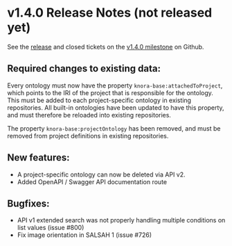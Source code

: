 v1.4.0 Release Notes (not released yet)
=======================================

See the
[release](https://github.com/dhlab-basel/Knora/releases/tag/v1.4.0) and
closed tickets on the [v1.4.0
milestone](https://github.com/dhlab-basel/Knora/milestone/8) on Github.

Required changes to existing data:
----------------------------------

Every ontology must now have the property
`knora-base:attachedToProject`, which points to the IRI of the project
that is responsible for the ontology. This must be added to each
project-specific ontology in existing repositories. All built-in
ontologies have been updated to have this property, and must therefore
be reloaded into existing repositories.

The property `knora-base:projectOntology` has been removed, and must be
removed from project definitions in existing repositories.

New features:
-------------

-   A project-specific ontology can now be deleted via API v2.
-   Added OpenAPI / Swagger API documentation route

Bugfixes:
---------

-   API v1 extended search was not properly handling multiple conditions
    on list values (issue \#800)
-   Fix image orientation in SALSAH 1 (issue \#726)

